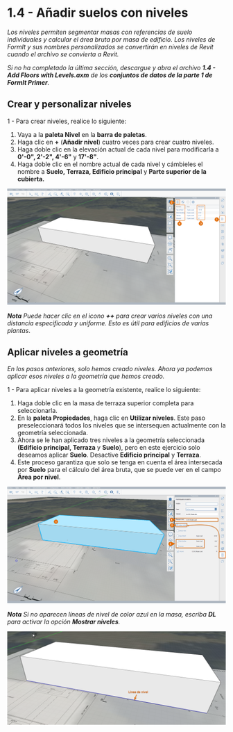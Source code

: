 # 1.4 - Añadir suelos con niveles

_Los niveles permiten segmentar masas con referencias de suelo individuales y calcular el área bruta por masa de edificio. Los niveles de FormIt y sus nombres personalizados se convertirán en niveles de Revit cuando el archivo se convierta a Revit._

_Si no ha completado la última sección, descargue y abra el archivo **1.4 - Add Floors with Levels.axm** de los **conjuntos de datos de la parte 1 de FormIt Primer**._

## **Crear y personalizar niveles**

1 - Para crear niveles, realice lo siguiente:

1. Vaya a la **paleta Nivel** en la **barra de paletas**.
2. Haga clic en **+** \(**Añadir nivel**\) cuatro veces para crear cuatro niveles.
3. Haga doble clic en la elevación actual de cada nivel para modificarla a **0'-0", 2'-2", 4'-6"** y **17'-8"**.
4. Haga doble clic en el nombre actual de cada nivel y cámbieles el nombre a **Suelo, Terraza, Edificio principal** y **Parte superior de la cubierta.**

![](../../.gitbook/assets/0%20%2816%29.png)

_**Nota** Puede hacer clic en el icono __**++**__ para crear varios niveles con una distancia especificada y uniforme. Esto es útil para edificios de varias plantas_.

## **Aplicar niveles a geometría**

_En los pasos anteriores, solo hemos creado niveles. Ahora ya podemos aplicar esos niveles a la geometría que hemos creado._

1 - Para aplicar niveles a la geometría existente, realice lo siguiente:

1. Haga doble clic en la masa de terraza superior completa para seleccionarla.
2. En la **paleta Propiedades**, haga clic en **Utilizar niveles**. Este paso preseleccionará todos los niveles que se intersequen actualmente con la geometría seleccionada.
3. Ahora se le han aplicado tres niveles a la geometría seleccionada **(Edificio principal, Terraza** y **Suelo**\), pero en este ejercicio solo deseamos aplicar **Suelo**. Desactive **Edificio principal** y **Terraza**.
4. Este proceso garantiza que solo se tenga en cuenta el área intersecada por **Suelo** para el cálculo del área bruta, que se puede ver en el campo **Área por nivel**.

![](../../.gitbook/assets/1%20%284%29.png)

_**Nota** Si no aparecen líneas de nivel de color azul en la masa, escriba_ _**DL**_ _para activar la opción_ _**Mostrar niveles**._

![](../../.gitbook/assets/2%20%283%29.png)

